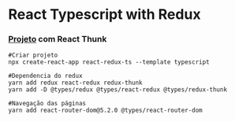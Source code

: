 # React Typescript with Redux

### [Projeto](https://www.youtube.com/watch?v=udr2rx_B99w) com **React Thunk**

```
#Criar projeto
npx create-react-app react-redux-ts --template typescript

#Dependencia do redux
yarn add redux react-redux redux-thunk
yarn add -D @types/redux @types/react-redux @types/redux-thunk

#Navegação das páginas
yarn add react-router-dom@5.2.0 @types/react-router-dom

```





